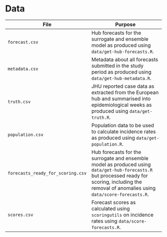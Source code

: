 # Data

File | Purpose
---|---
`forecast.csv` | Hub forecasts for the surrogate and ensemble model as produced using `data/get-hub-forecasts.R`.
`metadata.csv` | Metadata about all forecasts submitted in the study period as produced using `data/get-hub-metadata.R`.
`truth.csv` | JHU reported case data as extracted from the European hub and summarised into epidemiological weeks as produced using `data/get-truth.R`.
`population.csv` | Population data to be used to calculate incidence rates as produced using `data/get-population.R`.
`forecasts_ready_for_scoring.csv` | Hub forecasts for the surrogate and ensemble model as produced using `data/get-hub-forecasts.R` but processed ready for scoring, including the removal of anomalies using `data/score-forecasts.R`.
`scores.csv` | Forecast scores as calculated using `scoringutils` on incidence rates using `data/score-forecasts.R`.